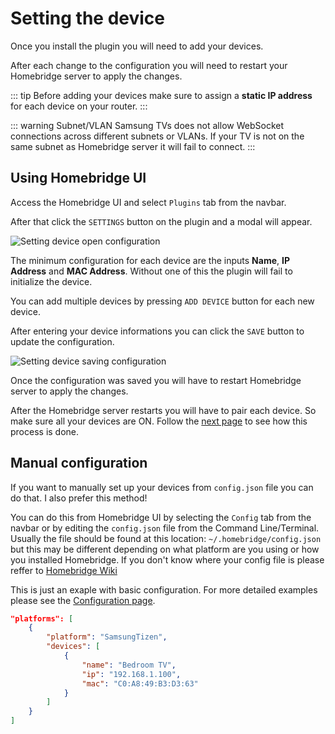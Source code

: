 # Setting the device

Once you install the plugin you will need to add your devices.

After each change to the configuration you will need to restart your Homebridge server to apply the changes.

::: tip
Before adding your devices make sure to assign a **static IP address** for each device on your router.
:::

::: warning Subnet/VLAN
Samsung TVs does not allow WebSocket connections across different subnets or VLANs. If your TV is not on the same subnet as Homebridge server it will fail to connect.
:::

## Using Homebridge UI

Access the Homebridge UI and select `Plugins` tab from the navbar.

After that click the `SETTINGS` button on the plugin and a modal will appear.

![Setting device open configuration](~@images/install.setting-device-one.png)

The minimum configuration for each device are the inputs **Name**, **IP Address** and **MAC Address**. Without one of this the plugin will fail to initialize the device.

You can add multiple devices by pressing `ADD DEVICE` button for each new device.

After entering your device informations you can click the `SAVE` button to update the configuration.

![Setting device saving configuration](~@images/install.setting-device-two.png)

Once the configuration was saved you will have to restart Homebridge server to apply the changes.

After the Homebridge server restarts you will have to pair each device. So make sure all your devices are ON. Follow the [next page](/installation/pairing-the-device.md) to see how this process is done.

## Manual configuration

If you want to manually set up your devices from `config.json` file you can do that. I also prefer this method!

You can do this from Homebridge UI by selecting the `Config` tab from the navbar or by editing the `config.json` file from the Command Line/Terminal. Usually the file should be found at this location: `~/.homebridge/config.json` but this may be different depending on what platform are you using or how you installed Homebridge. If you don't know where your config file is please reffer to [Homebridge Wiki](https://github.com/homebridge/homebridge/wiki)

This is just an exaple with basic configuration. For more detailed examples please see the [Configuration page](/configuration/index.md).

``` json
"platforms": [
    {
        "platform": "SamsungTizen",
        "devices": [
            {
                "name": "Bedroom TV",
                "ip": "192.168.1.100",
                "mac": "C0:A8:49:B3:D3:63"
            }
        ]
    }
]
```
